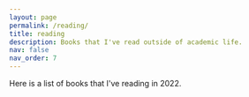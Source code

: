 ```yaml
---
layout: page
permalink: /reading/
title: reading
description: Books that I've read outside of academic life.
nav: false
nav_order: 7
---
```


Here is a list of books that I've reading in 2022.
